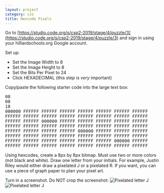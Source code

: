 ```yaml
---
layout: project
category: css
title: Hexcode Pixels
---
```


Go to [https://studio.code.org/s/csp2-2019/stage/4/puzzle/3](https://studio.code.org/s/csp2-2019/stage/4/puzzle/3) and sign in using your hilliardschools.org Google account.

Set up:
  - Set the Image Width to 8
  - Set the Image Height to 8
  - Set the Bits Per Pixel to 24
  - Click HEXADECIMAL (this step is *very* important)


Copy/paste the following starter code into the large text box:
<pre>
08
08
18
000000 FFFFFF FFFFFF FFFFFF FFFFFF FFFFFF FFFFFF FFFFFF
FFFFFF FFFFFF FFFFFF FFFFFF FFFFFF FFFFFF FFFFFF FFFFFF
FFFFFF FFFFFF 000000 FFFFFF FFFFFF FFFFFF FFFFFF FFFFFF
FFFFFF FFFFFF FFFFFF FFFFFF FFFFFF FFFFFF FFFFFF FFFFFF
FFFFFF FFFFFF FFFFFF FFFFFF 000000 FFFFFF FFFFFF FFFFFF
FFFFFF FFFFFF FFFFFF FFFFFF FFFFFF FFFFFF FFFFFF FFFFFF
FFFFFF FFFFFF FFFFFF FFFFFF FFFFFF FFFFFF 000000 FFFFFF
FFFFFF FFFFFF FFFFFF FFFFFF FFFFFF FFFFFF FFFFFF FFFFFF
</pre>

Using hexcodes, create a 8px by 8px bitmap. Must use two or more colors (not black and white). Draw one letter from your initials. For example, Justin Riley would either draw a pixelated J or a pixelated R. If you want, you can use a piece of graph paper to plan your pixel art.

Turn in a screenshot. Do NOT crop the screenshot:
![Pixelated letter J](/wd\css\hexcodepixels.png)
![Pixelated letter J](/gdad\css\hexcodepixels.png)
